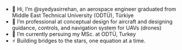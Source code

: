 - 👋 Hi, I’m @syedyasirrehan, an aerospace engineer graduated from Middle East Technical University (ODTÜ), Türkiye
- 👀 I’m professional at conceptual design for aircraft and designing guidance, controls, and navigation system for UAVs (drones)
- 🌱 I’m currently persuing my MSc. at ODTÜ, Turkey
- ⚡ Building bridges to the stars, one equation at a time.

<!---
syedyasirrehan/syedyasirrehan is a ✨ special ✨ repository because its `README.md` (this file) appears on your GitHub profile.
You can click the Preview link to take a look at your changes.
--->
